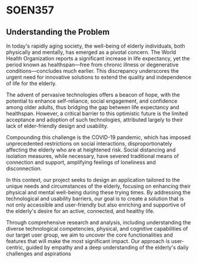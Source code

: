 # SOEN357

## Understanding the Problem
In today's rapidly aging society, the well-being of elderly individuals, both physically and mentally, has emerged as a pivotal concern. The World Health Organization reports a significant increase in life expectancy, yet the period known as healthspan—free from chronic illness or degenerative conditions—concludes much earlier. This discrepancy underscores the urgent need for innovative solutions to extend the quality and independence of life for the elderly.

The advent of pervasive technologies offers a beacon of hope, with the potential to enhance self-reliance, social engagement, and confidence among older adults, thus bridging the gap between life expectancy and healthspan. However, a critical barrier to this optimistic future is the limited acceptance and adoption of such technologies, attributed largely to their lack of elder-friendly design and usability.

Compounding this challenge is the COVID-19 pandemic, which has imposed unprecedented restrictions on social interactions, disproportionately affecting the elderly who are at heightened risk. Social distancing and isolation measures, while necessary, have severed traditional means of connection and support, amplifying feelings of loneliness and disconnection.

In this context, our project seeks to design an application tailored to the unique needs and circumstances of the elderly, focusing on enhancing their physical and mental well-being during these trying times. By addressing the technological and usability barriers, our goal is to create a solution that is not only accessible and user-friendly but also enriching and supportive of the elderly's desire for an active, connected, and healthy life.

Through comprehensive research and analysis, including understanding the diverse technological competencies, physical, and cognitive capabilities of our target user group, we aim to uncover the core functionalities and features that will make the most significant impact. Our approach is user-centric, guided by empathy and a deep understanding of the elderly's daily challenges and aspirations
